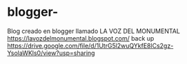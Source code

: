 # blogger-
Blog creado en blogger llamado LA VOZ DEL MONUMENTAL
https://lavozdelmonumental.blogspot.com/
back up https://drive.google.com/file/d/1UtrG5l2wuQYkfE8lCs2gz-YsolaWKls0/view?usp=sharing
